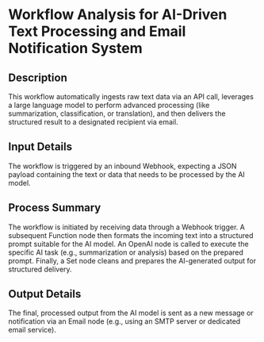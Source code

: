 # Workflow Analysis for AI-Driven Text Processing and Email Notification System

## Description
This workflow automatically ingests raw text data via an API call, leverages a large language model to perform advanced processing (like summarization, classification, or translation), and then delivers the structured result to a designated recipient via email.

## Input Details
The workflow is triggered by an inbound Webhook, expecting a JSON payload containing the text or data that needs to be processed by the AI model.

## Process Summary
The workflow is initiated by receiving data through a Webhook trigger. A subsequent Function node then formats the incoming text into a structured prompt suitable for the AI model. An OpenAI node is called to execute the specific AI task (e.g., summarization or analysis) based on the prepared prompt. Finally, a Set node cleans and prepares the AI-generated output for structured delivery.

## Output Details
The final, processed output from the AI model is sent as a new message or notification via an Email node (e.g., using an SMTP server or dedicated email service).

